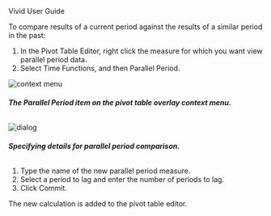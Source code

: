 <div class="LanguageTitle">Vivid User Guide</div>

To compare results of a current period against the results of a similar period in the past:

1. In the Pivot Table Editor, right click the measure for which you want view parallel period data.
2. Select Time Functions, and then Parallel Period.

![context menu](https://varigencecom.blob.core.windows.net/walkthroughs/ParallelPeriod-1.PNG)

###### **The Parallel Period item on the pivot table overlay context menu.**

![dialog](https://varigencecom.blob.core.windows.net/walkthroughs/ParallelPeriod-2.PNG )

###### **Specifying details for parallel period comparison.**

1. Type the name of the new parallel period measure.
2. Select a period to lag and enter the number of periods to lag.
3. Click Commit.

The new calculation is added to the pivot table editor.

